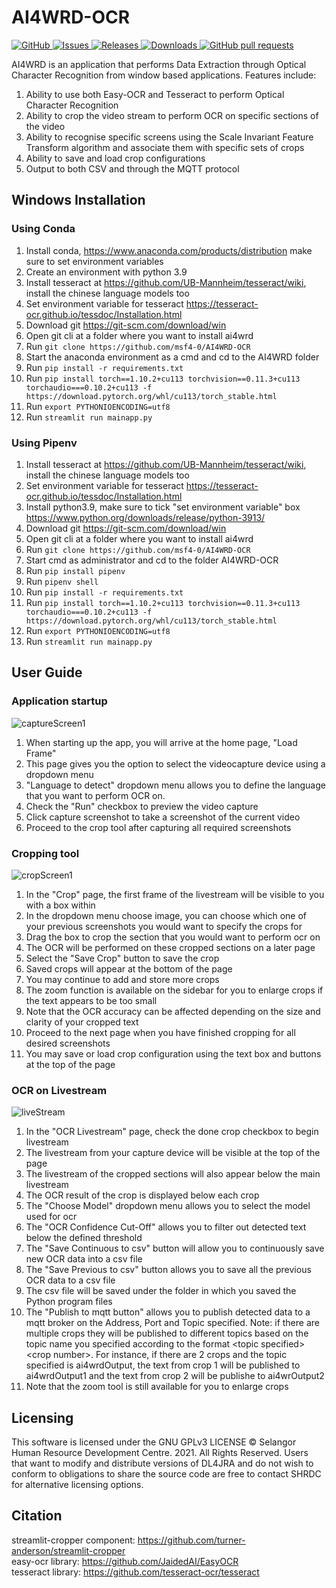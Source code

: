 # AI4WRD-OCR
<!-- omit in toc -->
<a href="https://github.com/msf4-0/AI4WRD-OCR/blob/main/LICENSE">
    <img alt="GitHub" src="https://img.shields.io/github/license/msf4-0/AI4WRD-OCR.svg?color=blue">
</a>
<a href="https://github.com/msf4-0/AI4WRD-OCR/issues">
      <img alt="Issues" src="https://img.shields.io/github/issues/msf4-0/AI4WRD-OCR?color=blue" />
</a>
<a href="https://github.com/msf4-0/AI4WRD-OCR/releases">
    <img alt="Releases" src="https://img.shields.io/github/release/msf4-0/AI4WRD-OCR?color=success" />
</a>
<a href="https://github.com/msf4-0/AI4WRD-OCR/releases">
    <img alt="Downloads" src="https://img.shields.io/github/downloads/msf4-0/AI4WRD-OCR/total.svg?color=success" />
</a>
<a href="https://github.com/msf4-0/AI4WRD-OCR/pulls">
    <img alt="GitHub pull requests" src="https://img.shields.io/github/issues-pr/msf4-0/AI4WRD-OCR?color=blue" />
</a>


AI4WRD is an application that performs Data Extraction through Optical Character Recognition from window based applications. Features include:
1. Ability to use both Easy-OCR and Tesseract to perform Optical Character Recognition
2. Ability to crop the video stream to perform OCR on specific sections of the video
3. Ability to recognise specific screens using the Scale Invariant Feature Transform algorithm and associate them with specific sets of crops
4. Ability to save and load crop configurations
5. Output to both CSV and through the MQTT protocol

## Windows Installation
### Using Conda
1. Install conda, https://www.anaconda.com/products/distribution make sure to set environment variables
2. Create an environment with python 3.9
3. Install tesseract at https://github.com/UB-Mannheim/tesseract/wiki, install the chinese language models too
4. Set environment variable for tesseract https://tesseract-ocr.github.io/tessdoc/Installation.html
5. Download git https://git-scm.com/download/win
6. Open git cli at a folder where you want to install ai4wrd
7. Run ```git clone https://github.com/msf4-0/AI4WRD-OCR```
8. Start the anaconda environment as a cmd and cd to the AI4WRD folder
9. Run ```pip install -r requirements.txt```
10. Run ```pip install torch==1.10.2+cu113 torchvision==0.11.3+cu113 torchaudio===0.10.2+cu113 -f https://download.pytorch.org/whl/cu113/torch_stable.html```
11. Run ```export PYTHONIOENCODING=utf8```
12. Run ```streamlit run mainapp.py```

### Using Pipenv
1. Install tesseract at https://github.com/UB-Mannheim/tesseract/wiki, install the chinese language models too
2. Set environment variable for tesseract https://tesseract-ocr.github.io/tessdoc/Installation.html
3. Install python3.9, make sure to tick "set environment variable" box https://www.python.org/downloads/release/python-3913/
4. Download git https://git-scm.com/download/win
5. Open git cli at a folder where you want to install ai4wrd 
6. Run ```git clone https://github.com/msf4-0/AI4WRD-OCR```
7. Start cmd as administrator and cd to the folder AI4WRD-OCR
8. Run ```pip install pipenv```
9. Run ```pipenv shell```
10. Run ```pip install -r requirements.txt```
11. Run ```pip install torch==1.10.2+cu113 torchvision==0.11.3+cu113 torchaudio===0.10.2+cu113 -f https://download.pytorch.org/whl/cu113/torch_stable.html```
12. Run ```export PYTHONIOENCODING=utf8```
13. Run ```streamlit run mainapp.py```


## User Guide
### Application startup

![captureScreen1](https://user-images.githubusercontent.com/72961684/177915062-fa9076e2-561d-4cb5-ab7a-9dc66065fbac.png)
1. When starting up the app, you will arrive at the home page, "Load Frame"
2. This page gives you the option to select the videocapture device using a dropdown menu
3. "Language to detect" dropdown menu allows you to define the language that you want to perform OCR on.
4. Check the "Run" checkbox to preview the video capture
5. Click capture screenshot to take a screenshot of the current video
6. Proceed to the crop tool after capturing all required screenshots

[//]: # (https://user-images.githubusercontent.com/99723226/154652833-6d167a30-0c73-4be0-9e6b-5a599fe437b6.mp4)

### Cropping tool

![cropScreen1](https://user-images.githubusercontent.com/72961684/177915070-c0756106-99c7-4f05-a35c-2098b2b6e883.png)
1. In the "Crop" page, the first frame of the livestream will be visible to you with a box within
2. In the dropdown menu choose image, you can choose which one of your previous screenshots you would want to specify the crops for
3. Drag the box to crop the section that you would want to perform ocr on
4. The OCR will be performed on these cropped sections on a later page
5. Select the "Save Crop" button to save the crop
6. Saved crops will appear at the bottom of the page 
7. You may continue to add and store more crops
8. The zoom function is available on the sidebar for you to enlarge crops if the text appears to be too small 
9. Note that the OCR accuracy can be affected depending on the size and clarity of your cropped text
10. Proceed to the next page when you have finished cropping for all desired screenshots
11. You may save or load crop configuration using the text box and buttons at the top of the page

[//]: # (https://user-images.githubusercontent.com/99723226/154652861-25c9a5d2-d991-4075-97f6-338b1e52baa7.mp4)


### OCR on Livestream

![liveStream](https://user-images.githubusercontent.com/72961684/177915077-95867da8-88cc-4d5e-9adf-a314602e72e4.png)
1. In the "OCR Livestream" page, check the done crop checkbox to begin livestream
2. The livestream from your capture device will be visible at the top of the page
3. The livestream of the cropped sections will also appear below the main livestream
4. The OCR result of the crop is displayed below each crop
5. The "Choose Model" dropdown menu allows you to select the model used for ocr
6. The "OCR Confidence Cut-Off" allows you to filter out detected text below the defined threshold 
7. The "Save Continuous to csv" button will allow you to continuously save new OCR data into a csv file
8. The "Save Previous to csv" button allows you to save all the previous OCR data to a csv file
9. The csv file will be saved under the folder in which you saved the Python program files
10. The "Publish to mqtt button" allows you to publish detected data to a mqtt broker on the Address, Port and Topic specified. Note: if there are multiple crops they will be published to different topics based on the topic name you specified according to the format <topic specified\><crop number\>. For instance, if there are 2 crops and the topic specified is ai4wrdOutput, the text from crop 1 will be published to ai4wrdOutput1 and the text from crop 2 will be publishe to ai4wrOutput2
11. Note that the zoom tool is still available for you to enlarge crops

[//]: # (https://user-images.githubusercontent.com/99723226/154652921-c9522fd2-6df0-4b29-9992-6d93ef3d956a.mp4)



## Licensing
This software is licensed under the GNU GPLv3 LICENSE © Selangor Human Resource Development Centre. 2021. All Rights Reserved. Users that want to modify and distribute versions of DL4JRA and do not wish to conform to obligations to share the source code are free to contact SHRDC for alternative licensing options.
## Citation
streamlit-cropper component: https://github.com/turner-anderson/streamlit-cropper 
<br />
easy-ocr library: https://github.com/JaidedAI/EasyOCR
<br />
tesseract library: https://github.com/tesseract-ocr/tesseract





